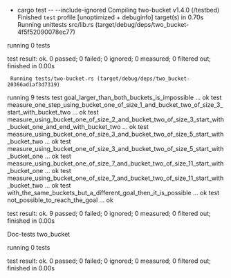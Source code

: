 + cargo test -- --include-ignored
   Compiling two-bucket v1.4.0 (/testbed)
    Finished `test` profile [unoptimized + debuginfo] target(s) in 0.70s
     Running unittests src/lib.rs (target/debug/deps/two_bucket-4f5f52090078ec77)

running 0 tests

test result: ok. 0 passed; 0 failed; 0 ignored; 0 measured; 0 filtered out; finished in 0.00s

     Running tests/two-bucket.rs (target/debug/deps/two_bucket-20366ad1af3d7319)

running 9 tests
test goal_larger_than_both_buckets_is_impossible ... ok
test measure_one_step_using_bucket_one_of_size_1_and_bucket_two_of_size_3_start_with_bucket_two ... ok
test measure_using_bucket_one_of_size_2_and_bucket_two_of_size_3_start_with_bucket_one_and_end_with_bucket_two ... ok
test measure_using_bucket_one_of_size_3_and_bucket_two_of_size_5_start_with_bucket_two ... ok
test measure_using_bucket_one_of_size_3_and_bucket_two_of_size_5_start_with_bucket_one ... ok
test measure_using_bucket_one_of_size_7_and_bucket_two_of_size_11_start_with_bucket_one ... ok
test measure_using_bucket_one_of_size_7_and_bucket_two_of_size_11_start_with_bucket_two ... ok
test with_the_same_buckets_but_a_different_goal_then_it_is_possible ... ok
test not_possible_to_reach_the_goal ... ok

test result: ok. 9 passed; 0 failed; 0 ignored; 0 measured; 0 filtered out; finished in 0.00s

   Doc-tests two_bucket

running 0 tests

test result: ok. 0 passed; 0 failed; 0 ignored; 0 measured; 0 filtered out; finished in 0.00s

